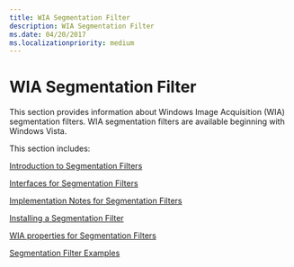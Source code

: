 ```yaml
---
title: WIA Segmentation Filter
description: WIA Segmentation Filter
ms.date: 04/20/2017
ms.localizationpriority: medium
---
```


# WIA Segmentation Filter





This section provides information about Windows Image Acquisition (WIA) segmentation filters. WIA segmentation filters are available beginning with Windows Vista.

This section includes:

[Introduction to Segmentation Filters](introduction-to-segmentation-filters.md)

[Interfaces for Segmentation Filters](interfaces-for-segmentation-filters.md)

[Implementation Notes for Segmentation Filters](implementation-notes-for-segmentation-filters.md)

[Installing a Segmentation Filter](installing-a-segmentation-filter.md)

[WIA properties for Segmentation Filters](wia-properties-for-segmentation-filters.md)

[Segmentation Filter Examples](segmentation-filter-examples.md)

 

 




